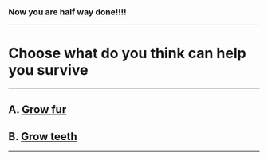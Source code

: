 ### Now you are half way done!!!!
---
# Choose what do you think can help you survive
---
## A. [Grow fur](half-end.md.md)
## B. [Grow teeth](bed-ending.md)
---
